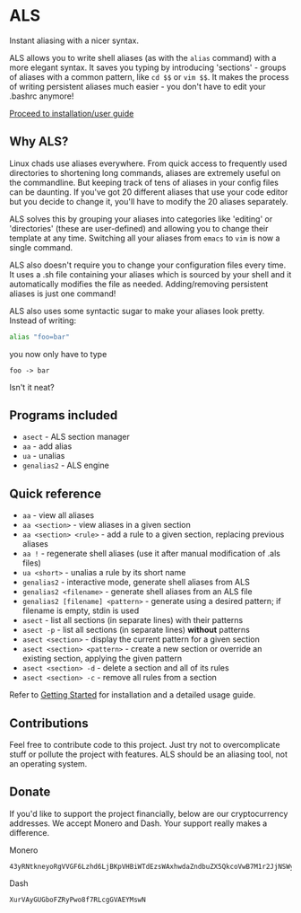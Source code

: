 # ALS
Instant aliasing with a nicer syntax.

ALS allows you to write shell aliases (as with the `alias` command) with a more elegant syntax.
It saves you typing by introducing 'sections' - groups of aliases with a common pattern, like `cd $$` or `vim $$`.
It makes the process of writing persistent aliases much easier - you don't have to edit your .bashrc anymore!

[Proceed to installation/user guide](docs/getting-started.md)

## Why ALS?
Linux chads use aliases everywhere. From quick access to frequently used directories to shortening
long commands, aliases are extremely useful on the commandline. But keeping track of tens of aliases
in your config files can be daunting. If you've got 20 different aliases that use your code editor
but you decide to change it, you'll have to modify the 20 aliases separately.

ALS solves this by grouping your aliases into categories like 'editing' or 'directories' (these are user-defined)
and allowing you to change their template at any time. Switching all your aliases from `emacs` to `vim` is now
a single command.

ALS also doesn't require you to change your configuration files every time. It uses a .sh file containing your aliases
which is sourced by your shell and it automatically modifies the file as needed. Adding/removing persistent aliases
is just one command!

ALS also uses some syntactic sugar to make your aliases look pretty. Instead of writing:
```sh
alias "foo=bar"
```
you now only have to type
```als
foo -> bar
```

Isn't it neat?

## Programs included
- `asect` - ALS section manager
- `aa` - add alias
- `ua` - unalias
- `genalias2` - ALS engine

## Quick reference
- `aa` - view all aliases
- `aa <section>` - view aliases in a given section
- `aa <section> <rule>` - add a rule to a given section, replacing previous aliases
- `aa !` - regenerate shell aliases (use it after manual modification of .als files)
- `ua <short>` - unalias a rule by its short name
- `genalias2` - interactive mode, generate shell aliases from ALS
- `genalias2 <filename>` - generate shell aliases from an ALS file
- `genalias2 [filename] <pattern>` - generate using a desired pattern; if filename is empty, stdin is used
- `asect` - list all sections (in separate lines) with their patterns
- `asect -p` - list all sections (in separate lines) **without** patterns
- `asect <section>` - display the current pattern for a given section
- `asect <section> <pattern>` - create a new section or override an existing section, applying the given pattern
- `asect <section> -d` - delete a section and all of its rules
- `asect <section> -c` - remove all rules from a section

Refer to [Getting Started](docs/getting-started.md) for installation and a detailed usage guide.

## Contributions
Feel free to contribute code to this project. Just try not to overcomplicate stuff or pollute the project with features.
ALS should be an aliasing tool, not an operating system.

## Donate
If you'd like to support the project financially, below are our cryptocurrency addresses. We accept Monero and Dash.
Your support really makes a difference.

Monero
```
43yRNtkneyoRgVVGF6Lzhd6LjBKpVHBiWTdEzsWAxhwdaZndbuZX5QkcoVwB7M1r2JjNSWyNSS8QzKkck9XPyE2K3SAZWvv
```

Dash
```
XurVAyGUGboFZRyPwo8f7RLcgGVAEYMswN
```

